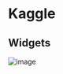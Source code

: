 # Kaggle

## Widgets

![image](https://user-images.githubusercontent.com/8148776/147144886-997dde30-aa08-4be0-a95a-bd4da1b8415b.png)


